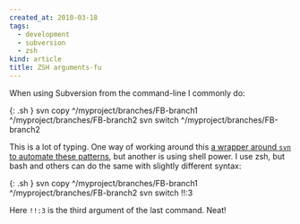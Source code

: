 ```yaml
---
created_at: 2010-03-18
tags:
  - development
  - subversion
  - zsh
kind: article
title: ZSH arguments-fu
---
```

When using Subversion from the command-line I commonly do:

{: .sh }
    svn copy ^/myproject/branches/FB-branch1 \
             ^/myproject/branches/FB-branch2
    svn switch ^/myproject/branches/FB-branch2

This is a lot of typing. One way of working around this [a wrapper around `svn` to automate these patterns](http://github.com/avdgaag/subcheat "Look at my project at Github"), but another is using shell power. I use zsh, but bash and others can do the same with slightly different syntax:

{: .sh }
    svn copy ^/myproject/branches/FB-branch1 \
             ^/myproject/branches/FB-branch2
    svn switch !!:3

Here `!!:3` is the third argument of the last command. Neat!